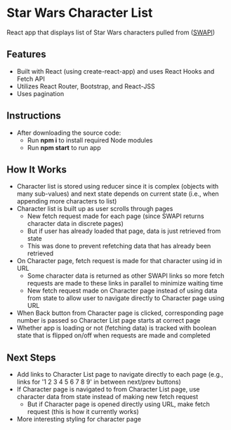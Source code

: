 # Star Wars Character List
React app that displays list of Star Wars characters pulled from ([SWAPI](https://swapi.dev/))

## Features

- Built with React (using create-react-app) and uses React Hooks and Fetch API
- Utilizes React Router, Bootstrap, and React-JSS
- Uses pagination

## Instructions

- After downloading the source code:
  - Run **npm i** to install required Node modules
  - Run **npm start** to run app

## How It Works

- Character list is stored using reducer since it is complex (objects with many sub-values) and next state depends on current state (i.e., when appending more characters to list)
- Character list is built up as user scrolls through pages
  - New fetch request made for each page (since SWAPI returns character data in discrete pages)
  - But if user has already loaded that page, data is just retrieved from state
  - This was done to prevent refetching data that has already been retrieved
- On Character page, fetch request is made for that character using id in URL
  - Some character data is returned as other SWAPI links so more fetch requests are made to these links in parallel to minimize waiting time
  - New fetch request made on Character page instead of using data from state to allow user to navigate directly to Character page using URL
- When Back button from Character page is clicked, corresponding page number is passed so Character List page starts at correct page
- Whether app is loading or not (fetching data) is tracked with boolean state that is flipped on/off when requests are made and completed

## Next Steps

- Add links to Character List page to navigate directly to each page (e.g., links for '1 2 3 4 5 6 7 8 9' in between next/prev buttons)
- If Character page is navigated to from Character List page, use character data from state instead of making new fetch request
  - But if Character page is opened directly using URL, make fetch request (this is how it currently works)
- More interesting styling for character page
